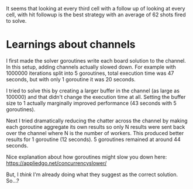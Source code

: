 It seems that looking at every third cell with a follow up of looking at every cell, with hit followup is the best strategy with an average of 62 shots fired to solve.

# Learnings about channels

I first made the solver goroutines write each board solution to the channel. In this setup,
adding channels actually slowed down. For example with 1000000 iterations split into 5 goroutines,
total execution time was 47 seconds, but with only 1 goroutine it was 20 seconds.

I tried to solve this by creating a larger buffer in the channel (as large as 100000) and that didn't
change the execution time at all. Setting the buffer size to 1 actually marginally improved performance
(43 seconds with 5 goroutines).

Next I tried dramatically reducing the chatter across the channel by making each goroutine aggregate
its own results so only N results were sent back over the channel where N is the number of workers.
This produced better results for 1 goroutine (12 seconds). 5 goroutines remained at around 44 seconds.

Nice explanation about how goroutines might slow you down here:
https://appliedgo.net/concurrencyslower/

But, I *think* I'm already doing what they suggest as the correct solution. So...?